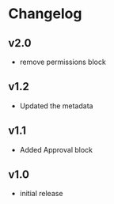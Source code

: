 # Changelog

## v2.0

- remove permissions block

## v1.2

- Updated the metadata

## v1.1

- Added Approval block

## v1.0

- initial release
